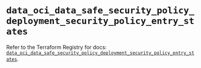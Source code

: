 # `data_oci_data_safe_security_policy_deployment_security_policy_entry_states`

Refer to the Terraform Registry for docs: [`data_oci_data_safe_security_policy_deployment_security_policy_entry_states`](https://registry.terraform.io/providers/oracle/oci/6.18.0/docs/data-sources/data_safe_security_policy_deployment_security_policy_entry_states).
